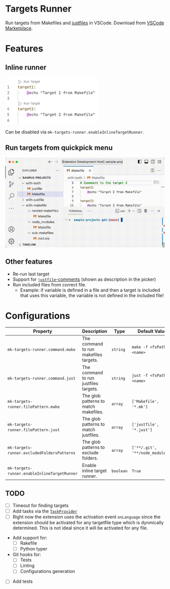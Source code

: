 # Targets Runner

Run targets from Makefiles and [justfiles](https://github.com/casey/just) in VSCode.
Download from [VSCode Marketplace](https://marketplace.visualstudio.com/items?itemName=mazenb.mk-targets-runner).

# Features

## Inline runner

![](https://raw.githubusercontent.com/mazenbesher/mk-targets-runner/main/doc/inline-runner.png)

Can be disabled via `mk-targets-runner.enableInlineTargetRunner`.

## Run targets from quickpick menu

![](https://raw.githubusercontent.com/mazenbesher/mk-targets-runner/main/doc/demo.gif)

## Other features

- Re-run last target
- Support for [`justfile`-comments](https://github.com/casey/just#documentation-comments) (shown as description in the picker)
- Run included files from correct file. 
  - Example: if variable is defined in a file and then a target is included that uses this variable, the variable is not defined in the included file!

# Configurations

<!-- START_CONFIG_TABLE -->

| Property                                     | Description                           | Type      | Default Value                    |
| -------------------------------------------- | ------------------------------------- | --------- | -------------------------------- |
| `mk-targets-runner.command.make`             | The command to run makefiles targets. | `string`  | `make -f <fsPath> <name>`        |
| `mk-targets-runner.command.just`             | The command to run justfiles targets. | `string`  | `just -f <fsPath> <name>`        |
| `mk-targets-runner.filePattern.make`         | The glob patterns to match makefiles. | `array`   | `['Makefile', '*.mk']`           |
| `mk-targets-runner.filePattern.just`         | The glob patterns to match justfiles. | `array`   | `['justfile', '*.just']`         |
| `mk-targets-runner.excludedFoldersPatterns`  | The glob patterns to exclude folders. | `array`   | `['**/.git', '**/node_modules']` |
| `mk-targets-runner.enableInlineTargetRunner` | Enable inline target runner.          | `boolean` | `True`                           |

<!-- END_CONFIG_TABLE -->

## TODO

- [ ] Timeout for finding targets
- [ ] Add tasks via the [`TaskProvider`](https://code.visualstudio.com/api/extension-guides/task-provider)
- [ ] Right now the extension uses the activation event `onLanguage` since the extension should be activated for any targetfile type which is dynmically determined. This is not ideal since it will be activated for any file.
- Add support for:
  - [ ] Rakefile
  - [ ] Python typer
- Git hooks for:
  - [ ] Tests
  - [ ] Linting
  - [ ] Configurations generation
- [ ] Add tests
